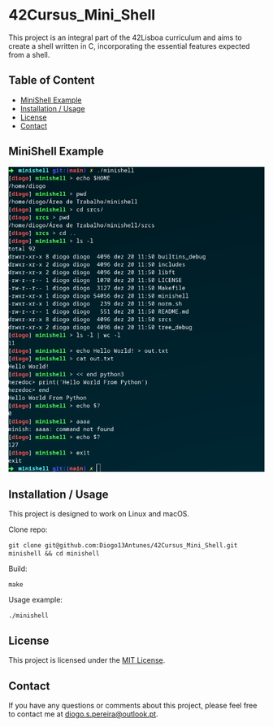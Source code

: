 # 42Cursus_Mini_Shell

This project is an integral part of the 42Lisboa curriculum and aims to create a shell written in C, incorporating the essential features expected from a shell.

## Table of Content

* [MiniShell Example](#MiniShell-Example)
* [Installation / Usage](#installation--usage)
* [License](#license)
* [Contact](#contact)

## MiniShell Example

![MiniShell](https://github.com/Diogo13Antunes/42Cursus_Mini_Shell/blob/main/imgs/minishell_example.png)

## Installation / Usage

This project is designed to work on Linux and macOS.

Clone repo:
```shell
git clone git@github.com:Diogo13Antunes/42Cursus_Mini_Shell.git minishell && cd minishell
```
Build:
```shell
make
```
Usage example:
```shell
./minishell
```

## License

This project is licensed under the [MIT License](https://github.com/Diogo13Antunes/42Cursus_Mini_Shell/blob/main/LICENSE).

## Contact

If you have any questions or comments about this project, please feel free to contact me at diogo.s.pereira@outlook.pt.
